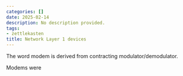 ```yaml
---
categories: []
date: 2025-02-14
description: No description provided.
tags:
- zettlekasten
title: Network Layer 1 devices
---
```


The word modem is derived from contracting modulator/demodulator.

Modems were